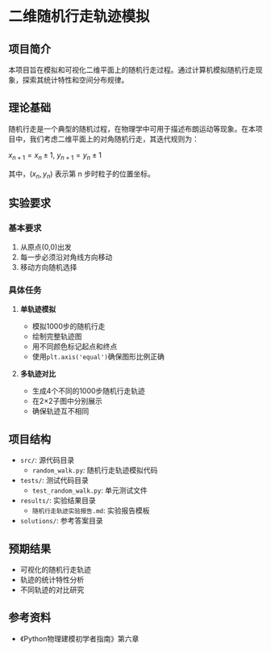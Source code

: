 # 二维随机行走轨迹模拟

## 项目简介
本项目旨在模拟和可视化二维平面上的随机行走过程。通过计算机模拟随机行走现象，探索其统计特性和空间分布规律。

## 理论基础
随机行走是一个典型的随机过程，在物理学中可用于描述布朗运动等现象。在本项目中，我们考虑二维平面上的对角随机行走，其迭代规则为：

$x_{n+1}=x_n\pm1$, $y_{n+1}=y_n\pm1$

其中，$(x_n,y_n)$ 表示第 n 步时粒子的位置坐标。

## 实验要求

### 基本要求
1. 从原点(0,0)出发
2. 每一步必须沿对角线方向移动
3. 移动方向随机选择

### 具体任务
1. **单轨迹模拟**
   - 模拟1000步的随机行走
   - 绘制完整轨迹图
   - 用不同颜色标记起点和终点
   - 使用`plt.axis('equal')`确保图形比例正确

2. **多轨迹对比**
   - 生成4个不同的1000步随机行走轨迹
   - 在2×2子图中分别展示
   - 确保轨迹互不相同

## 项目结构
- `src/`: 源代码目录
  - `random_walk.py`: 随机行走轨迹模拟代码
- `tests/`: 测试代码目录
  - `test_random_walk.py`: 单元测试文件
- `results/`: 实验结果目录
  - `随机行走轨迹实验报告.md`: 实验报告模板
- `solutions/`: 参考答案目录

## 预期结果
- 可视化的随机行走轨迹
- 轨迹的统计特性分析
- 不同轨迹的对比研究

## 参考资料
- 《Python物理建模初学者指南》第六章